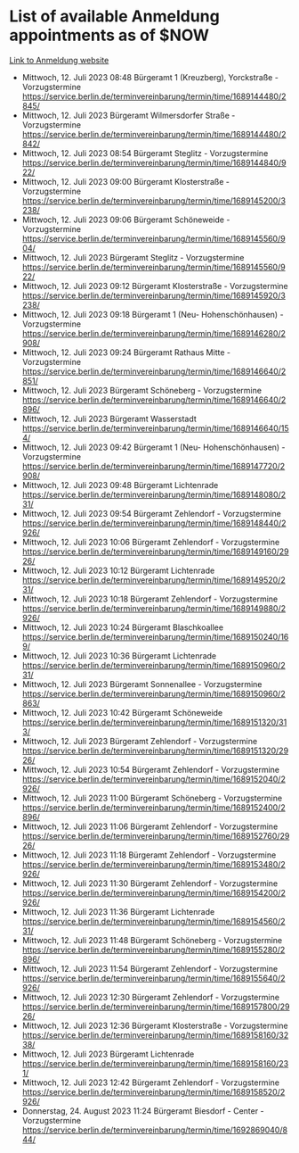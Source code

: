 # List of available Anmeldung appointments as of $NOW
[Link to Anmeldung website](https://service.berlin.de/terminvereinbarung/termin/tag.php?termin=1&anliegen[]=120686&dienstleisterlist=122210,122217,327316,122219,327312,122227,327314,122231,327346,122243,327348,122254,122252,329742,122260,329745,122262,329748,122271,327278,122273,327274,122277,327276,330436,122280,327294,122282,327290,122284,327292,122291,327270,122285,327266,122286,327264,122296,327268,150230,329760,122297,327286,122294,327284,122312,329763,122314,329775,122304,327330,122311,327334,122309,327332,317869,122281,327352,122279,329772,122283,122276,327324,122274,327326,122267,329766,122246,327318,122251,327320,122257,327322,122208,327298,122226,327300&herkunft=http%3A%2F%2Fservice.berlin.de%2Fdienstleistung%2F120686%2F)
- Mittwoch, 12. Juli 2023 08:48 Bürgeramt 1 (Kreuzberg), Yorckstraße - Vorzugstermine https://service.berlin.de/terminvereinbarung/termin/time/1689144480/2845/
- Mittwoch, 12. Juli 2023  Bürgeramt Wilmersdorfer Straße - Vorzugstermine https://service.berlin.de/terminvereinbarung/termin/time/1689144480/2842/
- Mittwoch, 12. Juli 2023 08:54 Bürgeramt Steglitz - Vorzugstermine https://service.berlin.de/terminvereinbarung/termin/time/1689144840/922/
- Mittwoch, 12. Juli 2023 09:00 Bürgeramt Klosterstraße - Vorzugstermine https://service.berlin.de/terminvereinbarung/termin/time/1689145200/3238/
- Mittwoch, 12. Juli 2023 09:06 Bürgeramt Schöneweide - Vorzugstermine https://service.berlin.de/terminvereinbarung/termin/time/1689145560/904/
- Mittwoch, 12. Juli 2023  Bürgeramt Steglitz - Vorzugstermine https://service.berlin.de/terminvereinbarung/termin/time/1689145560/922/
- Mittwoch, 12. Juli 2023 09:12 Bürgeramt Klosterstraße - Vorzugstermine https://service.berlin.de/terminvereinbarung/termin/time/1689145920/3238/
- Mittwoch, 12. Juli 2023 09:18 Bürgeramt 1 (Neu- Hohenschönhausen) - Vorzugstermine https://service.berlin.de/terminvereinbarung/termin/time/1689146280/2908/
- Mittwoch, 12. Juli 2023 09:24 Bürgeramt Rathaus Mitte - Vorzugstermine https://service.berlin.de/terminvereinbarung/termin/time/1689146640/2851/
- Mittwoch, 12. Juli 2023  Bürgeramt Schöneberg - Vorzugstermine https://service.berlin.de/terminvereinbarung/termin/time/1689146640/2896/
- Mittwoch, 12. Juli 2023  Bürgeramt Wasserstadt https://service.berlin.de/terminvereinbarung/termin/time/1689146640/154/
- Mittwoch, 12. Juli 2023 09:42 Bürgeramt 1 (Neu- Hohenschönhausen) - Vorzugstermine https://service.berlin.de/terminvereinbarung/termin/time/1689147720/2908/
- Mittwoch, 12. Juli 2023 09:48 Bürgeramt Lichtenrade https://service.berlin.de/terminvereinbarung/termin/time/1689148080/231/
- Mittwoch, 12. Juli 2023 09:54 Bürgeramt Zehlendorf - Vorzugstermine https://service.berlin.de/terminvereinbarung/termin/time/1689148440/2926/
- Mittwoch, 12. Juli 2023 10:06 Bürgeramt Zehlendorf - Vorzugstermine https://service.berlin.de/terminvereinbarung/termin/time/1689149160/2926/
- Mittwoch, 12. Juli 2023 10:12 Bürgeramt Lichtenrade https://service.berlin.de/terminvereinbarung/termin/time/1689149520/231/
- Mittwoch, 12. Juli 2023 10:18 Bürgeramt Zehlendorf - Vorzugstermine https://service.berlin.de/terminvereinbarung/termin/time/1689149880/2926/
- Mittwoch, 12. Juli 2023 10:24 Bürgeramt Blaschkoallee https://service.berlin.de/terminvereinbarung/termin/time/1689150240/169/
- Mittwoch, 12. Juli 2023 10:36 Bürgeramt Lichtenrade https://service.berlin.de/terminvereinbarung/termin/time/1689150960/231/
- Mittwoch, 12. Juli 2023  Bürgeramt Sonnenallee - Vorzugstermine https://service.berlin.de/terminvereinbarung/termin/time/1689150960/2863/
- Mittwoch, 12. Juli 2023 10:42 Bürgeramt Schöneweide https://service.berlin.de/terminvereinbarung/termin/time/1689151320/313/
- Mittwoch, 12. Juli 2023  Bürgeramt Zehlendorf - Vorzugstermine https://service.berlin.de/terminvereinbarung/termin/time/1689151320/2926/
- Mittwoch, 12. Juli 2023 10:54 Bürgeramt Zehlendorf - Vorzugstermine https://service.berlin.de/terminvereinbarung/termin/time/1689152040/2926/
- Mittwoch, 12. Juli 2023 11:00 Bürgeramt Schöneberg - Vorzugstermine https://service.berlin.de/terminvereinbarung/termin/time/1689152400/2896/
- Mittwoch, 12. Juli 2023 11:06 Bürgeramt Zehlendorf - Vorzugstermine https://service.berlin.de/terminvereinbarung/termin/time/1689152760/2926/
- Mittwoch, 12. Juli 2023 11:18 Bürgeramt Zehlendorf - Vorzugstermine https://service.berlin.de/terminvereinbarung/termin/time/1689153480/2926/
- Mittwoch, 12. Juli 2023 11:30 Bürgeramt Zehlendorf - Vorzugstermine https://service.berlin.de/terminvereinbarung/termin/time/1689154200/2926/
- Mittwoch, 12. Juli 2023 11:36 Bürgeramt Lichtenrade https://service.berlin.de/terminvereinbarung/termin/time/1689154560/231/
- Mittwoch, 12. Juli 2023 11:48 Bürgeramt Schöneberg - Vorzugstermine https://service.berlin.de/terminvereinbarung/termin/time/1689155280/2896/
- Mittwoch, 12. Juli 2023 11:54 Bürgeramt Zehlendorf - Vorzugstermine https://service.berlin.de/terminvereinbarung/termin/time/1689155640/2926/
- Mittwoch, 12. Juli 2023 12:30 Bürgeramt Zehlendorf - Vorzugstermine https://service.berlin.de/terminvereinbarung/termin/time/1689157800/2926/
- Mittwoch, 12. Juli 2023 12:36 Bürgeramt Klosterstraße - Vorzugstermine https://service.berlin.de/terminvereinbarung/termin/time/1689158160/3238/
- Mittwoch, 12. Juli 2023  Bürgeramt Lichtenrade https://service.berlin.de/terminvereinbarung/termin/time/1689158160/231/
- Mittwoch, 12. Juli 2023 12:42 Bürgeramt Zehlendorf - Vorzugstermine https://service.berlin.de/terminvereinbarung/termin/time/1689158520/2926/
- Donnerstag, 24. August 2023 11:24 Bürgeramt Biesdorf - Center - Vorzugstermine https://service.berlin.de/terminvereinbarung/termin/time/1692869040/844/

